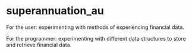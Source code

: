 # superannuation_au
For the user: experimenting with methods of experiencing financial data.

For the programmer: experimenting with different data structures to store and retrieve financial data.
